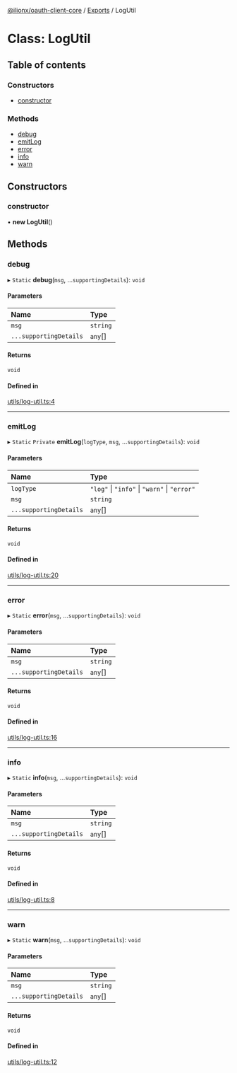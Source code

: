 [@ilionx/oauth-client-core](../README.md) / [Exports](../modules.md) / LogUtil

# Class: LogUtil

## Table of contents

### Constructors

- [constructor](LogUtil.md#constructor)

### Methods

- [debug](LogUtil.md#debug)
- [emitLog](LogUtil.md#emitlog)
- [error](LogUtil.md#error)
- [info](LogUtil.md#info)
- [warn](LogUtil.md#warn)

## Constructors

### constructor

• **new LogUtil**()

## Methods

### debug

▸ `Static` **debug**(`msg`, ...`supportingDetails`): `void`

#### Parameters

| Name | Type |
| :------ | :------ |
| `msg` | `string` |
| `...supportingDetails` | `any`[] |

#### Returns

`void`

#### Defined in

[utils/log-util.ts:4](https://github.com/Q24/oauth-client/blob/a9b2dfb/packages/oauth-client-core/src/utils/log-util.ts#L4)

___

### emitLog

▸ `Static` `Private` **emitLog**(`logType`, `msg`, ...`supportingDetails`): `void`

#### Parameters

| Name | Type |
| :------ | :------ |
| `logType` | ``"log"`` \| ``"info"`` \| ``"warn"`` \| ``"error"`` |
| `msg` | `string` |
| `...supportingDetails` | `any`[] |

#### Returns

`void`

#### Defined in

[utils/log-util.ts:20](https://github.com/Q24/oauth-client/blob/a9b2dfb/packages/oauth-client-core/src/utils/log-util.ts#L20)

___

### error

▸ `Static` **error**(`msg`, ...`supportingDetails`): `void`

#### Parameters

| Name | Type |
| :------ | :------ |
| `msg` | `string` |
| `...supportingDetails` | `any`[] |

#### Returns

`void`

#### Defined in

[utils/log-util.ts:16](https://github.com/Q24/oauth-client/blob/a9b2dfb/packages/oauth-client-core/src/utils/log-util.ts#L16)

___

### info

▸ `Static` **info**(`msg`, ...`supportingDetails`): `void`

#### Parameters

| Name | Type |
| :------ | :------ |
| `msg` | `string` |
| `...supportingDetails` | `any`[] |

#### Returns

`void`

#### Defined in

[utils/log-util.ts:8](https://github.com/Q24/oauth-client/blob/a9b2dfb/packages/oauth-client-core/src/utils/log-util.ts#L8)

___

### warn

▸ `Static` **warn**(`msg`, ...`supportingDetails`): `void`

#### Parameters

| Name | Type |
| :------ | :------ |
| `msg` | `string` |
| `...supportingDetails` | `any`[] |

#### Returns

`void`

#### Defined in

[utils/log-util.ts:12](https://github.com/Q24/oauth-client/blob/a9b2dfb/packages/oauth-client-core/src/utils/log-util.ts#L12)

